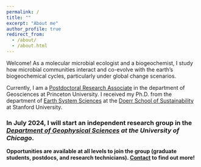 ```yaml
---
permalink: /
title: ""
excerpt: "About me"
author_profile: true
redirect_from: 
  - /about/
  - /about.html
---
```


Welcome! As a molecular microbial ecologist and a biogeochemist, I study how microbial communities
interact and co-evolve with the earth’s biogeochemical cycles, particularly under global change scenarios.

Currently, I am a [Postdoctoral Research Associate](https://geosciences.princeton.edu/people/linta-reji#:-:text=linta%20reji) in the department of Geosciences at Princeton University. I received my Ph.D. from the department of [Earth System Sciences](https://earthsystemscience.stanford.edu/) at the [Doerr School of Sustainability](
https://sustainability.stanford.edu/) at Stanford University.


### In July 2024, I will start an independent research group in the *[Department of Geophysical Sciences](https://geosci.uchicago.edu/people/linta-reji/) at the University of Chicago*. 
**Opportunities are available at all levels to join the group (graduate students, postdocs, and research technicians). [Contact](mailto:lreji@princeton.edu) to find out more!**
